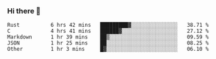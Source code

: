 ### Hi there 👋

<!--
**WShiBin/WShiBin** is a ✨ _special_ ✨ repository because its `README.md` (this file) appears on your GitHub profile.

Here are some ideas to get you started:

- 🔭 I’m currently working on ...
- 🌱 I’m currently learning ...
- 👯 I’m looking to collaborate on ...
- 🤔 I’m looking for help with ...
- 💬 Ask me about ...
- 📫 How to reach me: ...
- 😄 Pronouns: ...
- ⚡ Fun fact: ...
-->

<!--START_SECTION:waka-->

```text
Rust          6 hrs 42 mins   █████████▓░░░░░░░░░░░░░░░   38.71 %
C             4 hrs 41 mins   ██████▓░░░░░░░░░░░░░░░░░░   27.12 %
Markdown      1 hr 39 mins    ██▒░░░░░░░░░░░░░░░░░░░░░░   09.59 %
JSON          1 hr 25 mins    ██░░░░░░░░░░░░░░░░░░░░░░░   08.25 %
Other         1 hr 3 mins     █▓░░░░░░░░░░░░░░░░░░░░░░░   06.10 %
```

<!--END_SECTION:waka-->
